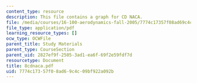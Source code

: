 ```yaml
---
content_type: resource
description: This file contains a graph for CD NACA.
file: /media/courses/16-100-aerodynamics-fall-2005/7774c17357f08ad69c4c09bf922a092b_8cdnaca.pdf
file_type: application/pdf
learning_resource_types: []
ocw_type: OCWFile
parent_title: Study Materials
parent_type: CourseSection
parent_uid: 2827ef9f-2505-3ad1-ea6f-69f2e59fdf7d
resourcetype: Document
title: 8cdnaca.pdf
uid: 7774c173-57f0-8ad6-9c4c-09bf922a092b
---
```

